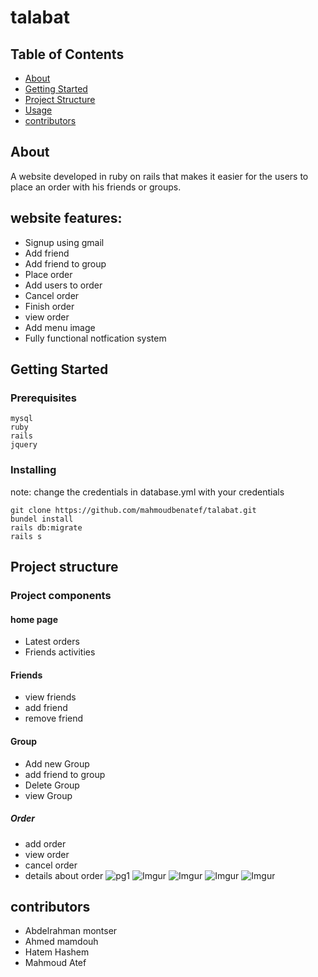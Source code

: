 # talabat

## Table of Contents
+ [About](#about)
+ [Getting Started](#getting_started)
+ [Project Structure](#project_structure)
+ [Usage](#usage)
+ [contributors](#contributors)


## About <a name = "about"></a>
A website developed in ruby on rails that makes it easier for the users to place an order with his friends or groups.
## website features:
 + Signup using gmail
 + Add friend
 + Add friend to group
 + Place order
 + Add users to order
 + Cancel order
 + Finish order 
 + view order
 + Add menu image
 + Fully functional notfication system
## Getting Started <a name = "getting_started"></a>


### Prerequisites


```
mysql
ruby
rails
jquery
```


### Installing
note: change the credentials in database.yml with your credentials
```
git clone https://github.com/mahmoudbenatef/talabat.git
bundel install
rails db:migrate
rails s
```


## Project structure <a name = "project_structure"></a>

### Project components
#### home page
+ Latest orders
+ Friends activities

#### Friends
+ view friends 
+ add friend
+ remove friend
#### Group
+ Add new Group
+ add friend to group
+ Delete Group
+ view Group
#####  Order
+ add order 
+  view order
+ cancel order
+ details about order
![pg1](https://i.imgur.com/9qHqhF1.jpg)
![Imgur](https://i.imgur.com/eIe8fQ8.jpg)
![Imgur](https://i.imgur.com/HSHXhey.jpg)
![Imgur](https://i.imgur.com/NjGqGmw.jpg)
![Imgur](https://i.imgur.com/F1hCEIu.jpg)

 ## contributors <a name = "contributors"></a>
 + Abdelrahman montser
 + Ahmed mamdouh
 + Hatem Hashem
 + Mahmoud Atef

